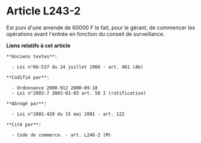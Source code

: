 # Article L243-2

Est puni d'une amende de 60000 F le fait, pour le gérant, de commencer les opérations avant l'entrée en fonction du conseil
de surveillance.

**Liens relatifs à cet article**

	**Anciens textes**:

	  - Loi n°66-537 du 24 juillet 1966 - art. 461 (Ab)

	**Codifié par**:

	  - Ordonnance 2000-912 2000-09-18
	  - Loi n°2003-7 2003-01-03 art. 50 I (ratification)

	**Abrogé par**:

	  - Loi n°2001-420 du 15 mai 2001 - art. 122

	**Cité par**:

	  - Code de commerce. - art. L246-2 (M)
